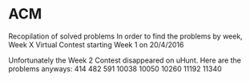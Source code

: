 # ACM
Recopilation of solved problems
In order to find the problems by week,
Week X Virtual Contest
starting Week 1 on 20/4/2016

Unfortunately the Week 2 Contest disappeared on uHunt. Here are the problems anyways:
414
482
591
10038
10050
10260
11192
11340
